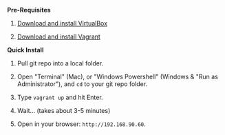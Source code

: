 **Pre-Requisites**

1. [Download and install VirtualBox](https://www.virtualbox.org/wiki/Downloads)

2. [Download and install Vagrant](https://www.vagrantup.com/downloads.html)


**Quick Install**

1. Pull git repo into a local folder.

2. Open "Terminal" (Mac), or "Windows Powershell" (Windows & "Run as Administrator"), and `cd` to your git repo folder.

3. Type `vagrant up` and hit Enter.

4. Wait... (takes about 3-5 minutes)

5. Open in your browser: `http://192.168.90.60`.